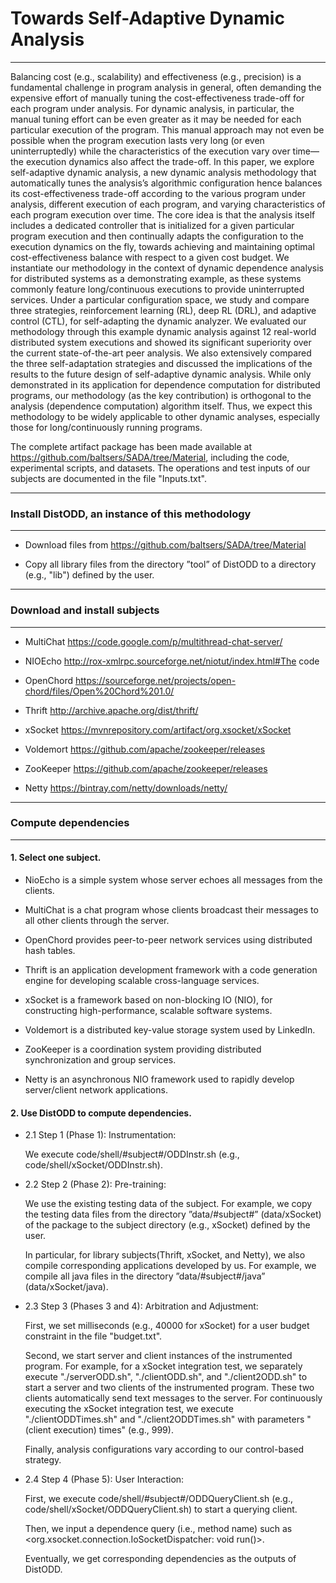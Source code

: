 # Towards Self-Adaptive Dynamic Analysis
-----------
Balancing cost (e.g., scalability) and effectiveness (e.g., precision) is a fundamental challenge in program
analysis in general, often demanding the expensive effort of manually tuning the cost-effectiveness trade-off
for each program under analysis. For dynamic analysis, in particular, the manual tuning effort can be even
greater as it may be needed for each particular execution of the program. This manual approach may not even
be possible when the program execution lasts very long (or even uninterruptedly) while the characteristics of
the execution vary over time—the execution dynamics also affect the trade-off.
In this paper, we explore self-adaptive dynamic analysis, a new dynamic analysis methodology that automatically
tunes the analysis’s algorithmic configuration hence balances its cost-effectiveness trade-off according
to the various program under analysis, different execution of each program, and varying characteristics of
each program execution over time. The core idea is that the analysis itself includes a dedicated controller that
is initialized for a given particular program execution and then continually adapts the configuration to the
execution dynamics on the fly, towards achieving and maintaining optimal cost-effectiveness balance with
respect to a given cost budget.
We instantiate our methodology in the context of dynamic dependence analysis for distributed systems
as a demonstrating example, as these systems commonly feature long/continuous executions to provide
uninterrupted services. Under a particular configuration space, we study and compare three strategies,
reinforcement learning (RL), deep RL (DRL), and adaptive control (CTL), for self-adapting the dynamic analyzer.
We evaluated our methodology through this example dynamic analysis against 12 real-world distributed
system executions and showed its significant superiority over the current state-of-the-art peer analysis. We
also extensively compared the three self-adaptation strategies and discussed the implications of the results to
the future design of self-adaptive dynamic analysis. While only demonstrated in its application for dependence
computation for distributed programs, our methodology (as the key contribution) is orthogonal to the analysis
(dependence computation) algorithm itself. Thus, we expect this methodology to be widely applicable to other
dynamic analyses, especially those for long/continuously running programs.

The complete artifact package has been made available at https://github.com/baltsers/SADA/tree/Material,
including the code, experimental scripts, and datasets. 
The operations and test inputs of our subjects are documented in the file "Inputs.txt".	
										
-----------
### Install DistODD, an instance of this methodology 
-----------
      
- Download files from https://github.com/baltsers/SADA/tree/Material

- Copy all library files from the directory ”tool” of DistODD to a directory (e.g., "lib") defined by the user.


-----------
### Download and install subjects
-----------

- MultiChat https://code.google.com/p/multithread-chat-server/

- NIOEcho   http://rox-xmlrpc.sourceforge.net/niotut/index.html#The code

- OpenChord https://sourceforge.net/projects/open-chord/files/Open%20Chord%201.0/

- Thrift	http://archive.apache.org/dist/thrift/

- xSocket	https://mvnrepository.com/artifact/org.xsocket/xSocket

- Voldemort https://github.com/apache/zookeeper/releases

- ZooKeeper https://github.com/apache/zookeeper/releases

- Netty	  https://bintray.com/netty/downloads/netty/


-----------
### Compute dependencies
-----------

#### 1. Select one subject.

- NioEcho is a simple system whose server echoes all messages from the clients. 

- MultiChat is a chat program whose clients broadcast their messages to all other clients through the server. 

- OpenChord provides peer-to-peer network services using distributed hash tables. 

- Thrift is an application development framework with a code generation engine for developing scalable cross-language services. 

- xSocket is a framework based on non-blocking IO (NIO), for constructing high-performance, scalable software systems. 

- Voldemort is a distributed key-value storage system used by LinkedIn.

- ZooKeeper is a coordination system providing distributed synchronization and group services. 

- Netty is an asynchronous NIO framework used to rapidly develop server/client network applications. 
			 
#### 2. Use DistODD to compute dependencies.
      
- 2.1  Step 1 (Phase 1): Instrumentation:

  We execute code/shell/#subject#/ODDInstr.sh (e.g., code/shell/xSocket/ODDInstr.sh).  

- 2.2  Step 2 (Phase 2): Pre-training:				
			
  We use the existing testing data of the subject.
    For example, we copy the testing data files from the directory ”data/#subject#” (data/xSocket) of the package to the subject directory (e.g., xSocket) defined by the user.
	
  In particular, for library subjects(Thrift, xSocket, and Netty), we also compile corresponding applications developed by us.
    For example, we compile all java files in the directory ”data/#subject#/java” (data/xSocket/java).
			
- 2.3  Step 3 (Phases 3 and 4): Arbitration and Adjustment:		  
						
  First, we set milliseconds (e.g., 40000 for xSocket) for a user budget constraint in the file "budget.txt".
			
  Second, we start server and client instances of the instrumented program.
	For example, for a xSocket integration test, we separately execute "./serverODD.sh", "./clientODD.sh", and "./client2ODD.sh" to start a server and two clients of the instrumented program. 
	These two clients automatically send text messages to the server. 
	For continuously executing the xSocket integration test, we execute "./clientODDTimes.sh" and "./client2ODDTimes.sh" with parameters "(client execution) times" (e.g., 999).
			
  Finally, analysis configurations vary according to our control-based strategy.
		 
- 2.4  Step 4 (Phase 5): User Interaction:  

  First, we execute code/shell/#subject#/ODDQueryClient.sh (e.g., code/shell/xSocket/ODDQueryClient.sh) to start a querying client.

  Then, we input a dependence query (i.e., method name) such as <org.xsocket.connection.IoSocketDispatcher: void run()>.

  Eventually, we get corresponding dependencies as the outputs of DistODD.
	